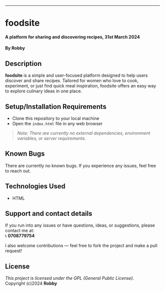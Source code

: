 

---

# foodsite  
#### A platform for sharing and discovering recipes, 31st March 2024  
#### By **Robby**

## Description  
**foodsite** is a simple and user-focused platform designed to help users discover and share recipes. Tailored for women who love to cook, experiment, or just find quick meal inspiration, foodsite offers an easy way to explore culinary ideas in one place.

## Setup/Installation Requirements  
* Clone this repository to your local machine  
* Open the `index.html` file in any web browser  

> _Note: There are currently no external dependencies, environment variables, or server requirements._

## Known Bugs  
There are currently no known bugs. If you experience any issues, feel free to reach out.

## Technologies Used  
* HTML

## Support and contact details  
If you run into any issues or have questions, ideas, or suggestions, please contact me at:  
📞 **0708779754**

I also welcome contributions — feel free to fork the project and make a pull request!

## License  
*This project is licensed under the GPL (General Public License).*  
Copyright (c)2024 **Robby**
